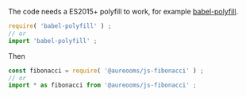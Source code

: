 The code needs a ES2015+ polyfill to work, for example
[babel-polyfill](https://babeljs.io/docs/usage/polyfill).
```js
require( 'babel-polyfill' ) ;
// or
import 'babel-polyfill' ;
```

Then
```js
const fibonacci = require( '@aureooms/js-fibonacci' ) ;
// or
import * as fibonacci from '@aureooms/js-fibonacci' ;
```
